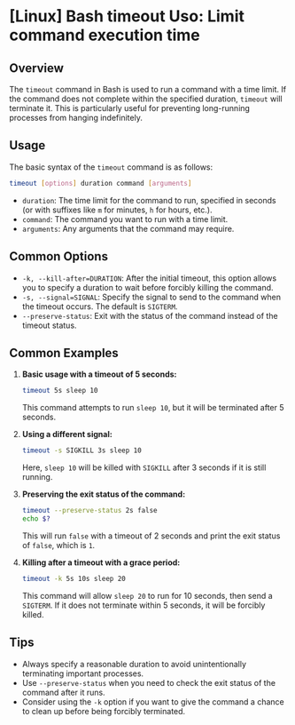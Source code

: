 # [Linux] Bash timeout Uso: Limit command execution time

## Overview
The `timeout` command in Bash is used to run a command with a time limit. If the command does not complete within the specified duration, `timeout` will terminate it. This is particularly useful for preventing long-running processes from hanging indefinitely.

## Usage
The basic syntax of the `timeout` command is as follows:

```bash
timeout [options] duration command [arguments]
```

- `duration`: The time limit for the command to run, specified in seconds (or with suffixes like `m` for minutes, `h` for hours, etc.).
- `command`: The command you want to run with a time limit.
- `arguments`: Any arguments that the command may require.

## Common Options
- `-k, --kill-after=DURATION`: After the initial timeout, this option allows you to specify a duration to wait before forcibly killing the command.
- `-s, --signal=SIGNAL`: Specify the signal to send to the command when the timeout occurs. The default is `SIGTERM`.
- `--preserve-status`: Exit with the status of the command instead of the timeout status.

## Common Examples

1. **Basic usage with a timeout of 5 seconds:**
   ```bash
   timeout 5s sleep 10
   ```
   This command attempts to run `sleep 10`, but it will be terminated after 5 seconds.

2. **Using a different signal:**
   ```bash
   timeout -s SIGKILL 3s sleep 10
   ```
   Here, `sleep 10` will be killed with `SIGKILL` after 3 seconds if it is still running.

3. **Preserving the exit status of the command:**
   ```bash
   timeout --preserve-status 2s false
   echo $?
   ```
   This will run `false` with a timeout of 2 seconds and print the exit status of `false`, which is `1`.

4. **Killing after a timeout with a grace period:**
   ```bash
   timeout -k 5s 10s sleep 20
   ```
   This command will allow `sleep 20` to run for 10 seconds, then send a `SIGTERM`. If it does not terminate within 5 seconds, it will be forcibly killed.

## Tips
- Always specify a reasonable duration to avoid unintentionally terminating important processes.
- Use `--preserve-status` when you need to check the exit status of the command after it runs.
- Consider using the `-k` option if you want to give the command a chance to clean up before being forcibly terminated.